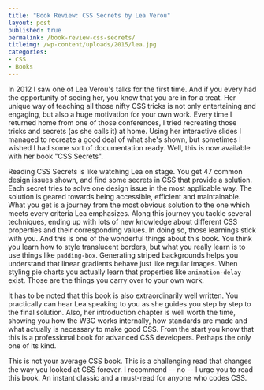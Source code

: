 ```yaml
---
title: "Book Review: CSS Secrets by Lea Verou"
layout: post
published: true
permalink: /book-review-css-secrets/
titleimg: /wp-content/uploads/2015/lea.jpg
categories:
- CSS
- Books
---
```

In 2012 I saw one of Lea Verou's talks for the first time. And if you every had the opportunity of seeing her, you know that you are in for a treat. Her unique way of teaching all those nifty CSS tricks is not only entertaining and engaging, but also a huge motivation for your own work. Every time I returned home from one of those conferences, I tried recreating those tricks and secrets (as she calls it) at home. Using her interactive slides I managed to recreate a good deal of what she's shown, but sometimes I wished I had some sort of documentation ready. Well, this is now available with her book "CSS Secrets".

Reading CSS Secrets is like watching Lea on stage. You get 47 common design issues shown, and find some secrets in CSS that provide a solution. Each secret tries to solve one design issue in the most applicable way. The solution is geared towards being accessible, efficient and maintainable. What you get is a journey from the most obvious solution to the one which meets every criteria Lea emphasizes. Along this journey you tackle several techniques, ending up with lots of new knowledge about different CSS properties and their corresponding values. In doing so, those learnings stick with you. And this is one of the wonderful things about this book. You think you learn how to style translucent borders, but what you really learn is to use things like `padding-box`. Generating striped backgrounds helps you understand that linear gradients behave just like regular images. When styling pie charts you actually learn that properties like `animation-delay` exist. Those are the things you carry over to your own work.

It has to be noted that this book is also extraordinarily well written. You practically can hear Lea speaking to you as she guides you step by step to the final solution. Also, her introduction chapter is well worth the time, showing you how the W3C works internally, how standards are made and what actually is necessary to make good CSS. From the start you know that this is a professional book for advanced CSS developers. Perhaps the only one of its kind.

This is not your average CSS book. This is a challenging read that changes the way you looked at CSS forever. I recommend -- no -- I urge you to read this book. An instant classic and a must-read for anyone who codes CSS.
